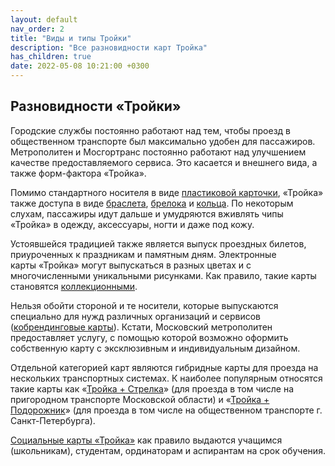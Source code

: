 ```yaml
---
layout: default
nav_order: 2
title: "Виды и типы Тройки"
description: "Все разновидности карт Тройка"
has_children: true
date: 2022-05-08 10:21:00 +0300
---
```


## Разновидности «Тройки»

Городские службы постоянно работают над тем, чтобы проезд в общественном транспорте был максимально
удобен для пассажиров. Метрополитен и Мосгортранс постоянно работают над улучшением качестве предоставляемого
сервиса. Это касается и внешнего вида, а также форм-фактора «Тройка».

Помимо стандартного носителя в виде [пластиковой карточки](/troika/types/card/), «Тройка» также доступа в виде
[браслета](/troika/types/bracelet/), [брелока](/troika/types/trinket/) и [кольца](/troika/types/ring/).
По некоторым слухам, пассажиры идут дальше и умудряются вживлять чипы «Тройка» в одежду, аксессуары, ногти и даже под кожу.

Устоявшейся традицией также является выпуск проездных билетов, приуроченных к праздникам и памятным дням. Электронные
карты «Тройка» могут выпускаться в разных цветах и с многочисленными уникальными рисунками. Как правило, такие карты
становятся [коллекционными](/troika/types/collection/).

Нельзя обойти стороной и те носители, которые выпускаются специально для нужд различных организаций и сервисов ([кобрендинговые карты](/troika/types/cobrand/)).
Кстати, Московский метрополитен предоставляет услугу, с помощью которой возможно оформить собственную карту с
эксклюзивным и индивидуальным дизайном.

Отдельной категорией карт являются гибридные карты для проезда на нескольких транспортных системах. К наиболее популярным
относятся такие карты как «[Тройка + Стрелка](/troika/types/troika-strelka/)» (для проезда в том числе на пригородном транспорте Московской области) и
«[Тройка + Подорожник](/troika/types/troika-podorozhnik/)» (для проезда в том числе на общественном транспорте г. Санкт-Петербурга).

[Социальные карты «Тройка»](/troika/types/social/) как правило выдаются учащимся (школьникам), студентам, ординаторам и аспирантам на срок обучения.
